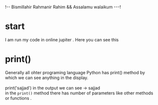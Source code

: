 !-- Bismillahir Rahmanir Rahim && Assalamu walaikum ---!

# start 
I am run my code in online jupiter . Here you can see this 

# print()
<div>
  
Generally all ohter programing language Python has print() method by which we can see anything in the display. <br><br>
 print('sajjad') in the output  we can see -> sajjad 
  <br>
  in the `print()` method there has number of parameters like other methods or functions .
  
</div>

 
